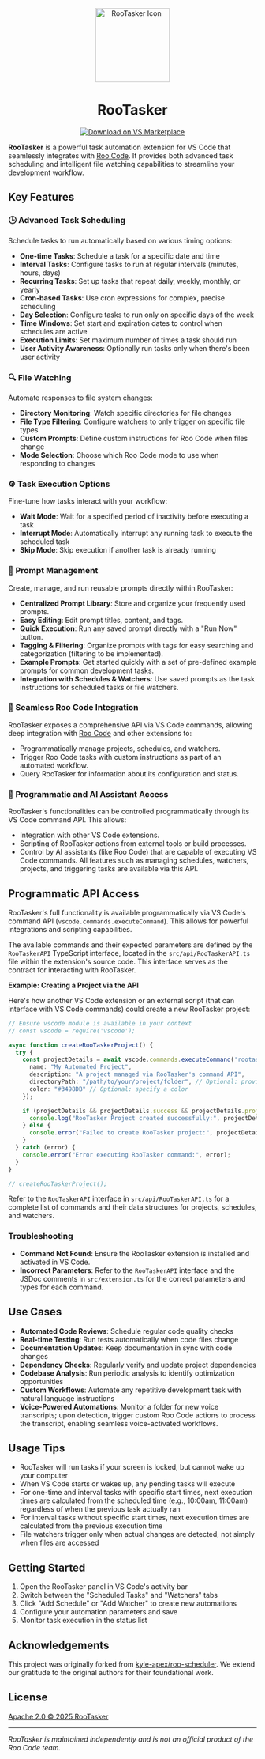 <div align="center">
  <img src="assets/icons/scheduler-icon.png" alt="RooTasker Icon" width="150" />
</div>

<div align="center">
<h1>RooTasker</h1>

<a href="https://marketplace.visualstudio.com/items?itemName=MrMatari.rootasker" target="_blank"><img src="https://img.shields.io/badge/Download%20on%20VS%20Marketplace-blue?style=for-the-badge&logo=visualstudiocode&logoColor=white" alt="Download on VS Marketplace"></a>

</div>

**RooTasker** is a powerful task automation extension for VS Code that seamlessly integrates with [Roo Code](https://roocode.com/). It provides both advanced task scheduling and intelligent file watching capabilities to streamline your development workflow.

## Key Features

### 🕒 Advanced Task Scheduling

Schedule tasks to run automatically based on various timing options:

- **One-time Tasks**: Schedule a task for a specific date and time
- **Interval Tasks**: Configure tasks to run at regular intervals (minutes, hours, days)
- **Recurring Tasks**: Set up tasks that repeat daily, weekly, monthly, or yearly
- **Cron-based Tasks**: Use cron expressions for complex, precise scheduling
- **Day Selection**: Configure tasks to run only on specific days of the week
- **Time Windows**: Set start and expiration dates to control when schedules are active
- **Execution Limits**: Set maximum number of times a task should run
- **User Activity Awareness**: Optionally run tasks only when there's been user activity

### 🔍 File Watching

Automate responses to file system changes:

- **Directory Monitoring**: Watch specific directories for file changes
- **File Type Filtering**: Configure watchers to only trigger on specific file types
- **Custom Prompts**: Define custom instructions for Roo Code when files change
- **Mode Selection**: Choose which Roo Code mode to use when responding to changes

### ⚙️ Task Execution Options

Fine-tune how tasks interact with your workflow:

- **Wait Mode**: Wait for a specified period of inactivity before executing a task
- **Interrupt Mode**: Automatically interrupt any running task to execute the scheduled task
- **Skip Mode**: Skip execution if another task is already running

### 📝 Prompt Management

Create, manage, and run reusable prompts directly within RooTasker:

- **Centralized Prompt Library**: Store and organize your frequently used prompts.
- **Easy Editing**: Edit prompt titles, content, and tags.
- **Quick Execution**: Run any saved prompt directly with a "Run Now" button.
- **Tagging & Filtering**: Organize prompts with tags for easy searching and categorization (filtering to be implemented).
- **Example Prompts**: Get started quickly with a set of pre-defined example prompts for common development tasks.
- **Integration with Schedules & Watchers**: Use saved prompts as the task instructions for scheduled tasks or file watchers.

### 🔌 Seamless Roo Code Integration

RooTasker exposes a comprehensive API via VS Code commands, allowing deep integration with [Roo Code](https://roocode.com/) and other extensions to:

- Programmatically manage projects, schedules, and watchers.
- Trigger Roo Code tasks with custom instructions as part of an automated workflow.
- Query RooTasker for information about its configuration and status.

### 🤖 Programmatic and AI Assistant Access

RooTasker's functionalities can be controlled programmatically through its VS Code command API. This allows:

- Integration with other VS Code extensions.
- Scripting of RooTasker actions from external tools or build processes.
- Control by AI assistants (like Roo Code) that are capable of executing VS Code commands. All features such as managing schedules, watchers, projects, and triggering tasks are available via this API.

## Programmatic API Access

RooTasker's full functionality is available programmatically via VS Code's command API (`vscode.commands.executeCommand`). This allows for powerful integrations and scripting capabilities.

The available commands and their expected parameters are defined by the `RooTaskerAPI` TypeScript interface, located in the `src/api/RooTaskerAPI.ts` file within the extension's source code. This interface serves as the contract for interacting with RooTasker.

**Example: Creating a Project via the API**

Here's how another VS Code extension or an external script (that can interface with VS Code commands) could create a new RooTasker project:

```typescript
// Ensure vscode module is available in your context
// const vscode = require('vscode'); 

async function createRooTaskerProject() {
  try {
    const projectDetails = await vscode.commands.executeCommand('rootasker.api.createProject', {
      name: "My Automated Project",
      description: "A project managed via RooTasker's command API",
      directoryPath: "/path/to/your/project/folder", // Optional: provide a relevant path
      color: "#3498DB" // Optional: specify a color
    });

    if (projectDetails && projectDetails.success && projectDetails.project) {
      console.log("RooTasker Project created successfully:", projectDetails.project);
    } else {
      console.error("Failed to create RooTasker project:", projectDetails?.error || "Unknown error");
    }
  } catch (error) {
    console.error("Error executing RooTasker command:", error);
  }
}

// createRooTaskerProject();
```

Refer to the `RooTaskerAPI` interface in `src/api/RooTaskerAPI.ts` for a complete list of commands and their data structures for projects, schedules, and watchers.

### Troubleshooting

- **Command Not Found**: Ensure the RooTasker extension is installed and activated in VS Code.
- **Incorrect Parameters**: Refer to the `RooTaskerAPI` interface and the JSDoc comments in `src/extension.ts` for the correct parameters and types for each command.

## Use Cases

- **Automated Code Reviews**: Schedule regular code quality checks
- **Real-time Testing**: Run tests automatically when code files change
- **Documentation Updates**: Keep documentation in sync with code changes
- **Dependency Checks**: Regularly verify and update project dependencies
- **Codebase Analysis**: Run periodic analysis to identify optimization opportunities
- **Custom Workflows**: Automate any repetitive development task with natural language instructions
- **Voice-Powered Automations**: Monitor a folder for new voice transcripts; upon detection, trigger custom Roo Code actions to process the transcript, enabling seamless voice-activated workflows.

## Usage Tips

- RooTasker will run tasks if your screen is locked, but cannot wake up your computer
- When VS Code starts or wakes up, any pending tasks will execute
- For one-time and interval tasks with specific start times, next execution times are calculated from the scheduled time (e.g., 10:00am, 11:00am) regardless of when the previous task actually ran
- For interval tasks without specific start times, next execution times are calculated from the previous execution time
- File watchers trigger only when actual changes are detected, not simply when files are accessed

## Getting Started

1. Open the RooTasker panel in VS Code's activity bar
2. Switch between the "Scheduled Tasks" and "Watchers" tabs
3. Click "Add Schedule" or "Add Watcher" to create new automations
4. Configure your automation parameters and save
5. Monitor task execution in the status list

## Acknowledgements

This project was originally forked from [kyle-apex/roo-scheduler](https://github.com/kyle-apex/roo-scheduler). We extend our gratitude to the original authors for their foundational work.

## License

[Apache 2.0 © 2025 RooTasker](./LICENSE)

---

*RooTasker is maintained independently and is not an official product of the Roo Code team.*
